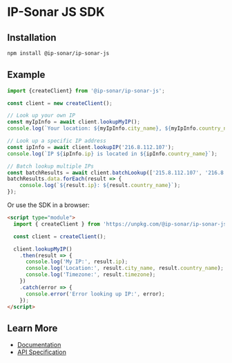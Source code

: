 # IP-Sonar JS SDK

## Installation

```bash
npm install @ip-sonar/ip-sonar-js
```

## Example

```typescript
import {createClient} from '@ip-sonar/ip-sonar-js';

const client = new createClient();

// Look up your own IP
const myIpInfo = await client.lookupMyIP();
console.log(`Your location: ${myIpInfo.city_name}, ${myIpInfo.country_name}`);

// Look up a specific IP address
const ipInfo = await client.lookupIP('216.8.112.107');
console.log(`IP ${ipInfo.ip} is located in ${ipInfo.country_name}`);

// Batch lookup multiple IPs
const batchResults = await client.batchLookup(['215.8.112.107', '216.8.112.108']);
batchResults.data.forEach(result => {
    console.log(`${result.ip}: ${result.country_name}`);
});

```

Or use the SDK in a browser:

```html
<script type="module">
  import { createClient } from 'https://unpkg.com/@ip-sonar/ip-sonar-js/dist/index.esm.js';

  const client = createClient();

  client.lookupMyIP()
    .then(result => {
      console.log('My IP:', result.ip);
      console.log('Location:', result.city_name, result.country_name);
      console.log('Timezone:', result.timezone);
    })
    .catch(error => {
      console.error('Error looking up IP:', error);
    });
</script>
```

## Learn More

- [Documentation](https://docs.ip-sonar.com)
- [API Specification](https://api.ip-sonar.com/docs)
